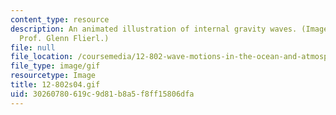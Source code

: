 ```yaml
---
content_type: resource
description: An animated illustration of internal gravity waves. (Image courtesy of
  Prof. Glenn Flierl.)
file: null
file_location: /coursemedia/12-802-wave-motions-in-the-ocean-and-atmosphere-spring-2004/30260780619c9d81b8a5f8ff15806dfa_12-802s04.gif
file_type: image/gif
resourcetype: Image
title: 12-802s04.gif
uid: 30260780-619c-9d81-b8a5-f8ff15806dfa
---
```


